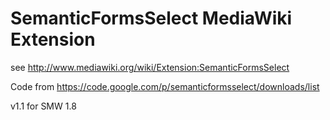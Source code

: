 SemanticFormsSelect MediaWiki Extension
===================

see http://www.mediawiki.org/wiki/Extension:SemanticFormsSelect

Code from https://code.google.com/p/semanticformsselect/downloads/list

v1.1 for SMW 1.8
